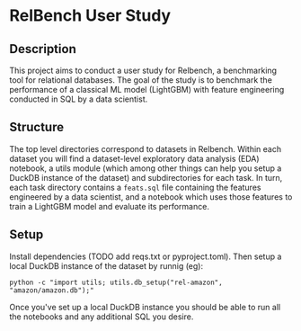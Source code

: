 # RelBench User Study

## Description

This project aims to conduct a user study for Relbench, a benchmarking tool for relational databases.
The goal of the study is to benchmark the performance of a classical ML model (LightGBM) with feature
engineering conducted in SQL by a data scientist.

## Structure

The top level directories correspond to datasets in Relbench. Within each dataset you will find a
dataset-level exploratory data analysis (EDA) notebook, a utils module (which among other things can
help you setup a DuckDB instance of the dataset) and subdirectories for each task. In turn, each
task directory contains a `feats.sql` file containing the features engineered by a data scientist,
and a notebook which uses those features to train a LightGBM model and evaluate its performance.

## Setup

Install dependencies (TODO add reqs.txt or pyproject.toml). Then setup a local DuckDB instance of
the dataset by runnig (eg):

```shell
python -c "import utils; utils.db_setup("rel-amazon", "amazon/amazon.db");"
```

Once you've set up a local DuckDB instance you should be able to run all the notebooks and any
additional SQL you desire.
